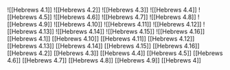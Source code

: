 ![[Hebrews 4.1]]
![[Hebrews 4.2]]
![[Hebrews 4.3]]
![[Hebrews 4.4]]
![[Hebrews 4.5]]
![[Hebrews 4.6]]
![[Hebrews 4.7]]
![[Hebrews 4.8]]
![[Hebrews 4.9]]
![[Hebrews 4.10]]
![[Hebrews 4.11]]
![[Hebrews 4.12]]
![[Hebrews 4.13]]
![[Hebrews 4.14]]
![[Hebrews 4.15]]
![[Hebrews 4.16]]
[[Hebrews 4.1]]
[[Hebrews 4.10]]
[[Hebrews 4.11]]
[[Hebrews 4.12]]
[[Hebrews 4.13]]
[[Hebrews 4.14]]
[[Hebrews 4.15]]
[[Hebrews 4.16]]
[[Hebrews 4.2]]
[[Hebrews 4.3]]
[[Hebrews 4.4]]
[[Hebrews 4.5]]
[[Hebrews 4.6]]
[[Hebrews 4.7]]
[[Hebrews 4.8]]
[[Hebrews 4.9]]
[[Hebrews 4]]
